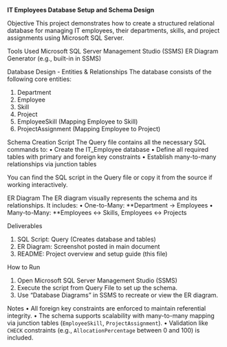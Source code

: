 **IT Employees Database Setup and Schema Design**

Objective
This project demonstrates how to create a structured relational database for managing IT employees, their departments, skills, and project assignments using Microsoft SQL Server.

Tools Used
Microsoft SQL Server Management Studio (SSMS)
ER Diagram Generator  (e.g., built-in in SSMS)

Database Design - Entities & Relationships
The database consists of the following core entities:
1. Department
2. Employee
3. Skill
4. Project
5. EmployeeSkill (Mapping Employee to Skill)
6. ProjectAssignment (Mapping Employee to Project)

Schema Creation Script
The Query file contains all the necessary SQL commands to:
•	Create the IT_Employee database
•	Define all required tables with primary and foreign key constraints
•	Establish many-to-many relationships via junction tables

You can find the SQL script in the Query file or copy it from the source if working interactively.

ER Diagram
The ER diagram visually represents the schema and its relationships. It includes:
•	One-to-Many: **Department → Employees
•	Many-to-Many: **Employees ↔ Skills, Employees ↔ Projects

Deliverables
1.	SQL Script: Query (Creates database and tables)
2.	ER Diagram: Screenshot posted in main document
3.	README: Project overview and setup guide (this file)

How to Run
1. Open Microsoft SQL Server Management Studio (SSMS)
2. Execute the script from Query File to set up the schema.
3. Use “Database Diagrams” in SSMS to recreate or view the ER diagram.

Notes
•	All foreign key constraints are enforced to maintain referential integrity.
•	The schema supports scalability with many-to-many mapping via junction tables (`EmployeeSkill`, `ProjectAssignment`).
•	Validation like `CHECK` constraints (e.g., `AllocationPercentage` between 0 and 100) is included.


